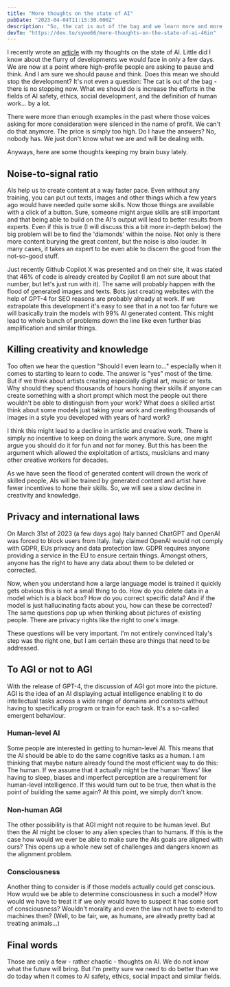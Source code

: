 ```yaml
---
title: "More thoughts on the state of AI"
pubDate: "2023-04-04T11:15:30.000Z"
description: "So, the cat is out of the bag and we learn more and more. But still we do not know where everything will lead to."
devTo: "https://dev.to/syeo66/more-thoughts-on-the-state-of-ai-46in"
---
```


I recently wrote an [article](https://ochsenbein.red/musings-on-ai/) with my thoughts on the state of AI. Little did I know about the flurry of developments we would face in only a few days. We are now at a point where high-profile people are asking to pause and think. And I am sure we should pause and think. Does this mean we should stop the development? It's not even a question: The cat is out of the bag - there is no stopping now. What we should do is increase the efforts in the fields of AI safety, ethics, social development, and the definition of human work... by a lot.

There were more than enough examples in the past where those voices asking for more consideration were silenced in the name of profit. We can't do that anymore. The price is simply too high. Do I have the answers? No, nobody has. We just don't know what we are and will be dealing with.

Anyways, here are some thoughts keeping my brain busy lately.

## Noise-to-signal ratio

AIs help us to create content at a way faster pace. Even without any training, you can put out texts, images and other things which a few years ago would have needed quite some skills. Now those things are available with a click of a button. Sure, someone might argue skills are still important and that being able to build on the AI's output will lead to better results from experts. Even if this is true (I will discuss this a bit more in-depth below) the big problem will be to find the 'diamonds' within the noise. Not only is there more content burying the great content, but the noise is also louder. In many cases, it takes an expert to be even able to discern the good from the not-so-good stuff.

Just recently Github Copilot X was presented and on their site, it was stated that 46% of code is already created by Copilot (I am not sure about that number, but let's just run with it). The same will probably happen with the flood of generated images and texts. Bots just creating websites with the help of GPT-4 for SEO reasons are probably already at work. If we extrapolate this development it's easy to see that in a not too far future we will basically train the models with 99% AI generated content. This might lead to whole bunch of problems down the line like even further bias amplification and similar things.

## Killing creativity and knowledge

Too often we hear the question "Should I even learn to..." especially when it comes to starting to learn to code. The answer is "yes" most of the time. But if we think about artists creating especially digital art, music or texts. Why should they spend thousands of hours honing their skills if anyone can create something with a short prompt which most the people out there wouldn't be able to distinguish from your work? What does a skilled artist think about some models just taking your work and creating thousands of images in a style you developed with years of hard work?

I think this might lead to a decline in artistic and creative work. There is simply no incentive to keep on doing the work anymore. Sure, one might argue you should do it for fun and not for money. But this has been the argument which allowed the exploitation of artists, musicians and many other creative workers for decades.

As we have seen the flood of generated content will drown the work of skilled people, AIs will be trained by generated content and artist have fewer incentives to hone their skills. So, we will see a slow decline in creativity and knowledge.

## Privacy and international laws

On March 31st of 2023 (a few days ago) Italy banned ChatGPT and OpenAI was forced to block users from Italy. Italy claimed OpenAI would not comply with GDPR, EUs privacy and data protection law. GDPR requires anyone providing a service in the EU to ensure certain things. Amongst others, anyone has the right to have any data about them to be deleted or corrected.

Now, when you understand how a large language model is trained it quickly gets obvious this is not a small thing to do. How do you delete data in a model which is a black box? How do you correct specific data? And if the model is just hallucinating facts about you, how can these be corrected? The same questions pop up when thinking about pictures of existing people. There are privacy rights like the right to one's image.

These questions will be very important. I'm not entirely convinced Italy's step was the right one, but I am certain these are things that need to be addressed.

## To AGI or not to AGI

With the release of GPT-4, the discussion of AGI got more into the picture. AGI is the idea of an AI displaying actual intelligence enabling it to do intellectual tasks across a wide range of domains and contexts without having to specifically program or train for each task. It's a so-called emergent behaviour.

### Human-level AI

Some people are interested in getting to human-level AI. This means that the AI should be able to do the same cognitive tasks as a human. I am thinking that maybe nature already found the most efficient way to do this: The human. If we assume that it actually might be the human 'flaws' like having to sleep, biases and imperfect perception are a requirement for human-level intelligence. If this would turn out to be true, then what is the point of building the same again? At this point, we simply don't know.

### Non-human AGI

The other possibility is that AGI might not require to be human level. But then the AI might be closer to any alien species than to humans. If this is the case how would we ever be able to make sure the AIs goals are aligned with ours? This opens up a whole new set of challenges and dangers known as the alignment problem.

### Consciousness

Another thing to consider is if those models actually could get conscious. How would we be able to determine consciousness in such a model? How would we have to treat it if we only would have to suspect it has some sort of consciousness? Wouldn't morality and even the law not have to extend to machines then? (Well, to be fair, we, as humans, are already pretty bad at treating animals...)

## Final words

Those are only a few - rather chaotic - thoughts on AI. We do not know what the future will bring. But I'm pretty sure we need to do better than we do today when it comes to AI safety, ethics, social impact and similar fields.
